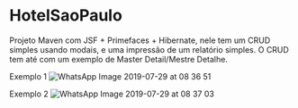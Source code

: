 # HotelSaoPaulo

Projeto Maven com JSF + Primefaces + Hibernate, nele tem um CRUD simples usando modais, e uma impressão de um relatório simples.
O CRUD tem até com um exemplo de Master Detail/Mestre Detalhe.

Exemplo 1
![WhatsApp Image 2019-07-29 at 08 36 51](https://user-images.githubusercontent.com/33043903/62373675-501db200-b508-11e9-93cc-c45cb5b1beee.jpeg)

Exemplo 2
![WhatsApp Image 2019-07-29 at 08 37 03](https://user-images.githubusercontent.com/33043903/62373679-52800c00-b508-11e9-8b26-fe580a2725c6.jpeg)
